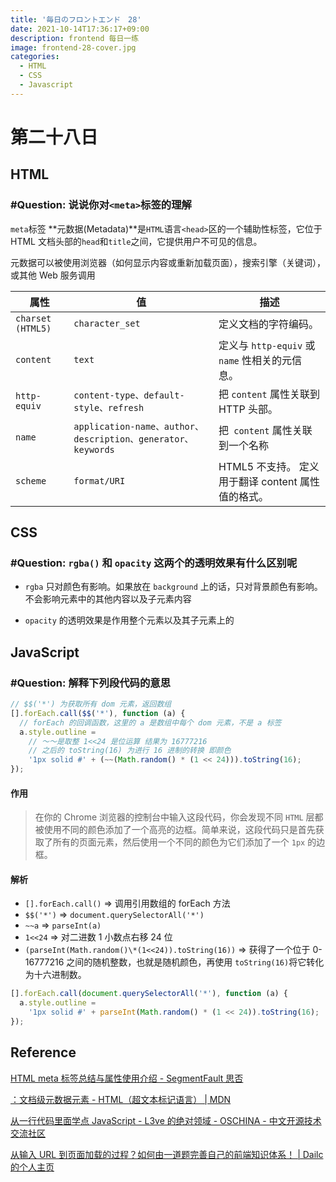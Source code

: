 ```yaml
---
title: '毎日のフロントエンド　28'
date: 2021-10-14T17:36:17+09:00
description: frontend 每日一练
image: frontend-28-cover.jpg
categories:
  - HTML
  - CSS
  - Javascript
---
```


# 第二十八日

## HTML

### **#Question:** 说说你对`<meta>`标签的理解

`meta`标签 **元数据(Metadata)**是`HTML`语言`<head>`区的一个辅助性标签，它位于 HTML 文档头部的`head`和`title`之间，它提供用户不可见的信息。

元数据可以被使用浏览器（如何显示内容或重新加载页面），搜索引擎（关键词），或其他 Web 服务调用

| 属性              | 值                                                           | 描述                                               |
| ----------------- | ------------------------------------------------------------ | -------------------------------------------------- |
| `charset (HTML5)` | `character_set`                                              | 定义文档的字符编码。                               |
| `content`         | `text`                                                       | 定义与 `http-equiv` 或 `name` 性相关的元信息。     |
| `http-equiv`      | `content-type、default-style、refresh`                       | 把 `content` 属性关联到 HTTP 头部。                |
| `name`            | `application-name、author、description、generator、keywords` | 把` content` 属性关联到一个名称                    |
| `scheme `         | `format/URI `                                                | HTML5 不支持。 定义用于翻译 content 属性值的格式。 |

## CSS

### **#Question:** `rgba()` 和 `opacity` 这两个的透明效果有什么区别呢

- `rgba` 只对颜色有影响。如果放在 `background` 上的话，只对背景颜色有影响。不会影响元素中的其他内容以及子元素内容

- `opacity` 的透明效果是作用整个元素以及其子元素上的

## JavaScript

### **#Question:** 解释下列段代码的意思

```js
// $$('*') 为获取所有 dom 元素，返回数组
[].forEach.call($$('*'), function (a) {
  // forEach 的回调函数，这里的 a 是数组中每个 dom 元素，不是 a 标签
  a.style.outline =
    // ～～是取整 1<<24 是位运算 结果为 16777216
    // 之后的 toString(16) 为进行 16 进制的转换 即颜色
    '1px solid #' + (~~(Math.random() * (1 << 24))).toString(16);
});
```

#### 作用

> 在你的 Chrome 浏览器的控制台中输入这段代码，你会发现不同 `HTML` 层都被使用不同的颜色添加了一个高亮的边框。简单来说，这段代码只是首先获取了所有的页面元素，然后使用一个不同的颜色为它们添加了一个 `1px` 的边框。

#### 解析

- `[].forEach.call()` => 调用引用数组的 forEach 方法
- `$$('*')` => `document.querySelectorAll('*')`
- `~~a` => `parseInt(a)`
- `1<<24` => 对二进数 1 小数点右移 24 位
- `(parseInt(Math.random()\*(1<<24)).toString(16))` => 获得了一个位于 0-16777216 之间的随机整数，也就是随机颜色，再使用 `toString(16)`将它转化为十六进制数。

```js
[].forEach.call(document.querySelectorAll('*'), function (a) {
  a.style.outline =
    '1px solid #' + parseInt(Math.random() * (1 << 24)).toString(16);
});
```

## Reference

[HTML meta 标签总结与属性使用介绍 - SegmentFault 思否](https://segmentfault.com/a/1190000004279791)

[<meta>：文档级元数据元素 - HTML（超文本标记语言） | MDN](https://developer.mozilla.org/zh-CN/docs/Web/HTML/Element/meta)

[从一行代码里面学点 JavaScript - L3ve 的绝对领域 - OSCHINA - 中文开源技术交流社区](https://my.oschina.net/l3ve/blog/330358)

[从输入 URL 到页面加载的过程？如何由一道题完善自己的前端知识体系！ | Dailc 的个人主页](https://dailc.github.io/2018/03/12/whenyouenteraurl.html)

